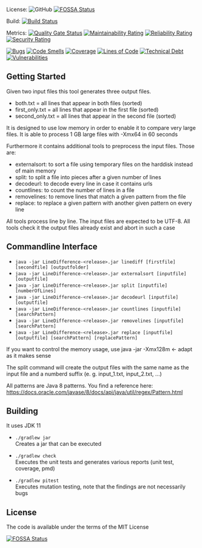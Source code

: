 License:
![GitHub](https://img.shields.io/github/license/patrickuhlmann/linedifference)
[![FOSSA Status](https://app.fossa.com/api/projects/git%2Bgithub.com%2Fpatrickuhlmann%2Flinedifference.svg?type=shield)](https://app.fossa.com/projects/git%2Bgithub.com%2Fpatrickuhlmann%2Flinedifference?ref=badge_shield)

Build: [![Build Status](https://travis-ci.com/patrickuhlmann/linedifference.svg?branch=master)](https://travis-ci.com/patrickuhlmann/linedifference)

Metrics: 
[![Quality Gate Status](https://sonarcloud.io/api/project_badges/measure?project=patrickuhlmann_linedifference&metric=alert_status)](https://sonarcloud.io/dashboard?id=patrickuhlmann_linedifference)
[![Maintainability Rating](https://sonarcloud.io/api/project_badges/measure?project=patrickuhlmann_linedifference&metric=sqale_rating)](https://sonarcloud.io/dashboard?id=patrickuhlmann_linedifference)
[![Reliability Rating](https://sonarcloud.io/api/project_badges/measure?project=patrickuhlmann_linedifference&metric=reliability_rating)](https://sonarcloud.io/dashboard?id=patrickuhlmann_linedifference)
[![Security Rating](https://sonarcloud.io/api/project_badges/measure?project=patrickuhlmann_linedifference&metric=security_rating)](https://sonarcloud.io/dashboard?id=patrickuhlmann_linedifference)

[![Bugs](https://sonarcloud.io/api/project_badges/measure?project=patrickuhlmann_linedifference&metric=bugs)](https://sonarcloud.io/dashboard?id=patrickuhlmann_linedifference)
[![Code Smells](https://sonarcloud.io/api/project_badges/measure?project=patrickuhlmann_linedifference&metric=code_smells)](https://sonarcloud.io/dashboard?id=patrickuhlmann_linedifference)
[![Coverage](https://sonarcloud.io/api/project_badges/measure?project=patrickuhlmann_linedifference&metric=coverage)](https://sonarcloud.io/dashboard?id=patrickuhlmann_linedifference)
[![Lines of Code](https://sonarcloud.io/api/project_badges/measure?project=patrickuhlmann_linedifference&metric=ncloc)](https://sonarcloud.io/dashboard?id=patrickuhlmann_linedifference)
[![Technical Debt](https://sonarcloud.io/api/project_badges/measure?project=patrickuhlmann_linedifference&metric=sqale_index)](https://sonarcloud.io/dashboard?id=patrickuhlmann_linedifference)
[![Vulnerabilities](https://sonarcloud.io/api/project_badges/measure?project=patrickuhlmann_linedifference&metric=vulnerabilities)](https://sonarcloud.io/dashboard?id=patrickuhlmann_linedifference)

## Getting Started

Given two input files this tool generates three output files.
  * both.txt = all lines that appear in both files (sorted)
  * first_only.txt = all lines that appear in the first file (sorted)
  * second_only.txt = all lines that appear in the second file (sorted)

It is designed to use low memory in order to enable it to compare very large files. It is able to process 1 GB large files with -Xmx64 in 60 seconds

Furthermore it contains additional tools to preprocess the input files. Those are:
  * externalsort: to sort a file using temporary files on the harddisk instead of main memory
  * split: to split a file into pieces after a given number of lines
  * decodeurl: to decode every line in case it contains urls
  * countlines: to count the number of lines in a file
  * removelines: to remove lines that match a given pattern from the file
  * replace: to replace a given pattern with another given pattern on every line
  
All tools process line by line. The input files are expected to be UTF-8. All tools check it the output files already exist and abort in such a case

## Commandline Interface

 * `java -jar LineDifference-<release>.jar linediff [firstfile] [secondfile] [outputfolder]` <br>
 * `java -jar LineDifference-<release>.jar externalsort [inputfile] [outputfile]` <br>
 * `java -jar LineDifference-<release>.jar split [inputfile] [numberOfLines]` <br>
 * `java -jar LineDifference-<release>.jar decodeurl [inputfile] [outputfile]` <br>
 * `java -jar LineDifference-<release>.jar countlines [inputfile] [searchPattern]` <br>
 * `java -jar LineDifference-<release>.jar removelines [inputfile] [searchPattern]` <br>
 * `java -jar LineDifference-<release>.jar replace [inputfile] [outputfile] [searchPattern] [replacePattern]` <br>

If you want to control the memory usage, use java -jar -Xmx128m ← adapt as it makes sense

The split command will create the output files with the same name as the input file and a numberd suffix (e. g. input_1.txt, input_2.txt, ...)

All patterns are Java 8 patterns. You find a reference here: https://docs.oracle.com/javase/8/docs/api/java/util/regex/Pattern.html

## Building

It uses JDK 11

 * `./gradlew jar` <br>
Creates a jar that can be executed

 * `./gradlew check` <br>
Executes the unit tests and generates various reports (unit test, coverage, pmd)

 * `./gradlew pitest` <br>
Executes mutation testing, note that the findings are not necessarily bugs

## License

The code is available under the terms of the MIT License

[![FOSSA Status](https://app.fossa.com/api/projects/git%2Bgithub.com%2Fpatrickuhlmann%2Flinedifference.svg?type=large)](https://app.fossa.com/projects/git%2Bgithub.com%2Fpatrickuhlmann%2Flinedifference?ref=badge_large)